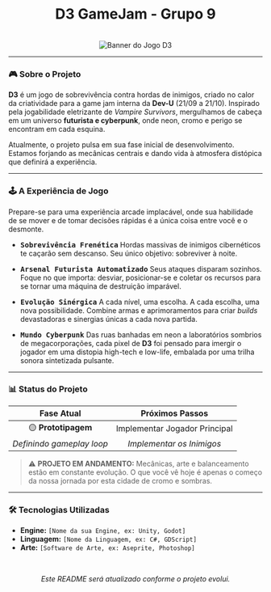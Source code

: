 <div align="center">

# D3 GameJam - Grupo 9

<br>

<img src="https://placehold.co/1280x480/131313/00FFFF?text=%20Projeto%20Cyberpunk" alt="Banner do Jogo D3">

</div>

---

### 🎮 Sobre o Projeto

**D3** é um jogo de sobrevivência contra hordas de inimigos, criado no calor da criatividade para a game jam interna da **Dev-U** (21/09 a 21/10). Inspirado pela jogabilidade eletrizante de *Vampire Survivors*, mergulhamos de cabeça em um universo **futurista e cyberpunk**, onde neon, cromo e perigo se encontram em cada esquina.

Atualmente, o projeto pulsa em sua fase inicial de desenvolvimento. Estamos forjando as mecânicas centrais e dando vida à atmosfera distópica que definirá a experiência.

---

### 🕹️ A Experiência de Jogo

Prepare-se para uma experiência arcade implacável, onde sua habilidade de se mover e de tomar decisões rápidas é a única coisa entre você e o desmonte.

* **<kbd>Sobrevivência Frenética</kbd>** Hordas massivas de inimigos cibernéticos te caçarão sem descanso. Seu único objetivo: sobreviver à noite.

* **<kbd>Arsenal Futurista Automatizado</kbd>** Seus ataques disparam sozinhos. Foque no que importa: desviar, posicionar-se e coletar os recursos para se tornar uma máquina de destruição imparável.

* **<kbd>Evolução Sinérgica</kbd>** A cada nível, uma escolha. A cada escolha, uma nova possibilidade. Combine armas e aprimoramentos para criar *builds* devastadoras e sinergias únicas a cada nova partida.

* **<kbd>Mundo Cyberpunk</kbd>** Das ruas banhadas em neon a laboratórios sombrios de megacorporações, cada pixel de **D3** foi pensado para imergir o jogador em uma distopia high-tech e low-life, embalada por uma trilha sonora sintetizada pulsante.

---

### 📊 Status do Projeto

<div align="center">

| Fase Atual | Próximos Passos |
| :---: | :---: |
| 🟡 **Prototipagem** | Implementar Jogador Principal |
| *Definindo gameplay loop* | *Implementar os Inimigos* |

</div>

> :warning: **PROJETO EM ANDAMENTO:** Mecânicas, arte e balanceamento estão em constante evolução. O que você vê hoje é apenas o começo da nossa jornada por esta cidade de cromo e sombras.

---

### 🛠️ Tecnologias Utilizadas

* **Engine:** `[Nome da sua Engine, ex: Unity, Godot]`
* **Linguagem:** `[Nome da Linguagem, ex: C#, GDScript]`
* **Arte:** `[Software de Arte, ex: Aseprite, Photoshop]`

<br>

<div align="center">
    <p><em>Este README será atualizado conforme o projeto evolui.</em></p>
</div>
